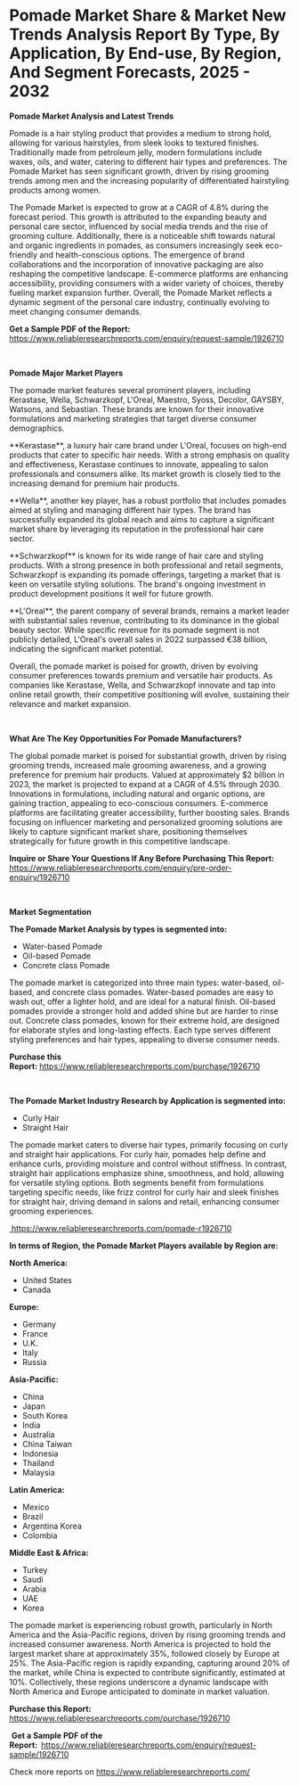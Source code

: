 <p><h1>Pomade Market Share & Market New Trends Analysis Report By Type, By Application, By End-use, By Region, And Segment Forecasts, 2025 - 2032</h1></p><p><strong>Pomade Market Analysis and Latest Trends</strong></p>
<p><p>Pomade is a hair styling product that provides a medium to strong hold, allowing for various hairstyles, from sleek looks to textured finishes. Traditionally made from petroleum jelly, modern formulations include waxes, oils, and water, catering to different hair types and preferences. The Pomade Market has seen significant growth, driven by rising grooming trends among men and the increasing popularity of differentiated hairstyling products among women.</p><p>The Pomade Market is expected to grow at a CAGR of 4.8% during the forecast period. This growth is attributed to the expanding beauty and personal care sector, influenced by social media trends and the rise of grooming culture. Additionally, there is a noticeable shift towards natural and organic ingredients in pomades, as consumers increasingly seek eco-friendly and health-conscious options. The emergence of brand collaborations and the incorporation of innovative packaging are also reshaping the competitive landscape. E-commerce platforms are enhancing accessibility, providing consumers with a wider variety of choices, thereby fueling market expansion further. Overall, the Pomade Market reflects a dynamic segment of the personal care industry, continually evolving to meet changing consumer demands.</p></p>
<p><strong>Get a Sample PDF of the Report:&nbsp;</strong> <a href="https://www.reliableresearchreports.com/enquiry/request-sample/1926710?utm_campaign=3086&utm_medium=2&utm_source=Github&utm_content=ia&utm_term=04042025&utm_id=pomade">https://www.reliableresearchreports.com/enquiry/request-sample/1926710</a></p>
<p>&nbsp;</p>
<p><strong>Pomade Major Market Players</strong></p>
<p><p>The pomade market features several prominent players, including Kerastase, Wella, Schwarzkopf, L'Oreal, Maestro, Syoss, Decolor, GAYSBY, Watsons, and Sebastian. These brands are known for their innovative formulations and marketing strategies that target diverse consumer demographics.</p><p>**Kerastase**, a luxury hair care brand under L'Oreal, focuses on high-end products that cater to specific hair needs. With a strong emphasis on quality and effectiveness, Kerastase continues to innovate, appealing to salon professionals and consumers alike. Its market growth is closely tied to the increasing demand for premium hair products.</p><p>**Wella**, another key player, has a robust portfolio that includes pomades aimed at styling and managing different hair types. The brand has successfully expanded its global reach and aims to capture a significant market share by leveraging its reputation in the professional hair care sector.</p><p>**Schwarzkopf** is known for its wide range of hair care and styling products. With a strong presence in both professional and retail segments, Schwarzkopf is expanding its pomade offerings, targeting a market that is keen on versatile styling solutions. The brand's ongoing investment in product development positions it well for future growth.</p><p>**L'Oreal**, the parent company of several brands, remains a market leader with substantial sales revenue, contributing to its dominance in the global beauty sector. While specific revenue for its pomade segment is not publicly detailed, L'Oreal's overall sales in 2022 surpassed €38 billion, indicating the significant market potential.</p><p>Overall, the pomade market is poised for growth, driven by evolving consumer preferences towards premium and versatile hair products. As companies like Kerastase, Wella, and Schwarzkopf innovate and tap into online retail growth, their competitive positioning will evolve, sustaining their relevance and market expansion.</p></p>
<p>&nbsp;</p>
<p><strong>What Are The Key Opportunities For Pomade Manufacturers?</strong></p>
<p><p>The global pomade market is poised for substantial growth, driven by rising grooming trends, increased male grooming awareness, and a growing preference for premium hair products. Valued at approximately $2 billion in 2023, the market is projected to expand at a CAGR of 4.5% through 2030. Innovations in formulations, including natural and organic options, are gaining traction, appealing to eco-conscious consumers. E-commerce platforms are facilitating greater accessibility, further boosting sales. Brands focusing on influencer marketing and personalized grooming solutions are likely to capture significant market share, positioning themselves strategically for future growth in this competitive landscape.</p></p>
<p><strong>Inquire or Share Your Questions If Any Before Purchasing This Report:</strong> <a href="https://www.reliableresearchreports.com/enquiry/pre-order-enquiry/1926710?utm_campaign=3086&utm_medium=2&utm_source=Github&utm_content=ia&utm_term=04042025&utm_id=pomade">https://www.reliableresearchreports.com/enquiry/pre-order-enquiry/1926710</a></p>
<p>&nbsp;</p>
<p><strong>Market Segmentation</strong></p>
<p><strong>The Pomade Market Analysis by types is segmented into:</strong></p>
<p><ul><li>Water-based Pomade</li><li>Oil-based Pomade</li><li>Concrete class Pomade</li></ul></p>
<p><p>The pomade market is categorized into three main types: water-based, oil-based, and concrete class pomades. Water-based pomades are easy to wash out, offer a lighter hold, and are ideal for a natural finish. Oil-based pomades provide a stronger hold and added shine but are harder to rinse out. Concrete class pomades, known for their extreme hold, are designed for elaborate styles and long-lasting effects. Each type serves different styling preferences and hair types, appealing to diverse consumer needs.</p></p>
<p><strong>Purchase this Report:&nbsp;</strong><a href="https://www.reliableresearchreports.com/purchase/1926710?utm_campaign=3086&utm_medium=2&utm_source=Github&utm_content=ia&utm_term=04042025&utm_id=pomade">https://www.reliableresearchreports.com/purchase/1926710</a></p>
<p>&nbsp;</p>
<p><strong>The Pomade Market Industry Research by Application is segmented into:</strong></p>
<p><ul><li>Curly Hair</li><li>Straight Hair</li></ul></p>
<p><p>The pomade market caters to diverse hair types, primarily focusing on curly and straight hair applications. For curly hair, pomades help define and enhance curls, providing moisture and control without stiffness. In contrast, straight hair applications emphasize shine, smoothness, and hold, allowing for versatile styling options. Both segments benefit from formulations targeting specific needs, like frizz control for curly hair and sleek finishes for straight hair, driving demand in salons and retail, enhancing consumer grooming experiences.</p></p>
<p><a href="https://www.reliableresearchreports.com/pomade-r1926710?utm_campaign=3086&utm_medium=2&utm_source=Github&utm_content=ia&utm_term=04042025&utm_id=pomade">&nbsp;https://www.reliableresearchreports.com/pomade-r1926710</a></p>
<p><strong>In terms of Region, the Pomade Market Players available by Region are:</strong></p>
<p>
    <p> <strong> North America: </strong>
        <ul>
            <li>United States</li>
            <li>Canada</li>
        </ul>
        </p> 
    <p> <strong> Europe: </strong>
        <ul>
            <li>Germany</li>
            <li>France</li>
            <li>U.K.</li>
            <li>Italy</li>
            <li>Russia</li>
        </ul>
        </p> 
    <p> <strong> Asia-Pacific: </strong>
        <ul>
            <li>China</li>
            <li>Japan</li>
            <li>South Korea</li>
            <li>India</li>
            <li>Australia</li>
            <li>China Taiwan</li>
            <li>Indonesia</li>
            <li>Thailand</li>
            <li>Malaysia</li>
        </ul>
        </p> 
    <p> <strong> Latin America: </strong>
        <ul>
            <li>Mexico</li>
            <li>Brazil</li>
            <li>Argentina Korea</li>
            <li>Colombia</li>
        </ul>
        </p> 
    <p> <strong> Middle East & Africa: </strong>
        <ul>
            <li>Turkey</li>
            <li>Saudi</li>
            <li>Arabia</li>
            <li>UAE</li>
            <li>Korea</li>
        </ul>
    </p>
    </p>
<p><p>The pomade market is experiencing robust growth, particularly in North America and the Asia-Pacific regions, driven by rising grooming trends and increased consumer awareness. North America is projected to hold the largest market share at approximately 35%, followed closely by Europe at 25%. The Asia-Pacific region is rapidly expanding, capturing around 20% of the market, while China is expected to contribute significantly, estimated at 10%. Collectively, these regions underscore a dynamic landscape with North America and Europe anticipated to dominate in market valuation.</p></p>
<p><strong>Purchase this Report: </strong><a href="https://www.reliableresearchreports.com/purchase/1926710?utm_campaign=3086&utm_medium=2&utm_source=Github&utm_content=ia&utm_term=04042025&utm_id=pomade">https://www.reliableresearchreports.com/purchase/1926710</a></p>
<p>&nbsp;<strong>Get a Sample PDF of the Report:&nbsp;&nbsp;</strong><a href="https://www.reliableresearchreports.com/enquiry/request-sample/1926710?utm_campaign=3086&utm_medium=2&utm_source=Github&utm_content=ia&utm_term=04042025&utm_id=pomade">https://www.reliableresearchreports.com/enquiry/request-sample/1926710</a></p>
<p><strong></strong></p>
<p>Check more reports on <a href="https://www.reliableresearchreports.com/?utm_campaign=3086&utm_medium=2&utm_source=Github&utm_content=ia&utm_term=04042025&utm_id=pomade">https://www.reliableresearchreports.com/</a></p>